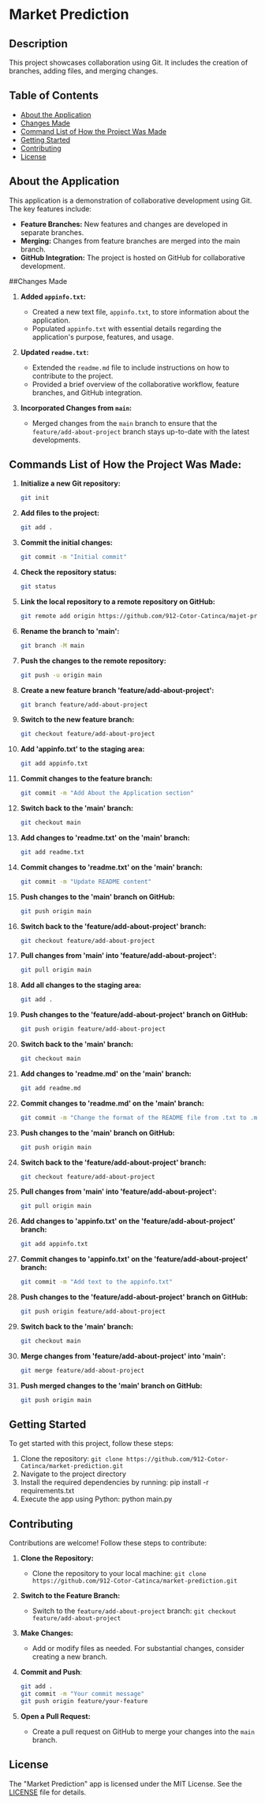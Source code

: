 
# Market Prediction

## Description
This project showcases collaboration using Git. It includes the creation of branches, adding files, and merging changes.

## Table of Contents
- [About the Application](#about-the-application)
- [Changes Made](#changes-made)
- [Command List of How the Project Was Made](#commands-list-of-how-the-project-was-made)
- [Getting Started](#getting-started)
- [Contributing](#contributing)
- [License](#license)

## About the Application

This application is a demonstration of collaborative development using Git. The key features include:

- **Feature Branches:** New features and changes are developed in separate branches.
- **Merging:** Changes from feature branches are merged into the main branch.
- **GitHub Integration:** The project is hosted on GitHub for collaborative development.


##Changes Made

1. **Added `appinfo.txt`:**
   - Created a new text file, `appinfo.txt`, to store information about the application.
   - Populated `appinfo.txt` with essential details regarding the application's purpose, features, and usage.

2. **Updated `readme.txt`:**
   - Extended the `readme.md` file to include instructions on how to contribute to the project.
   - Provided a brief overview of the collaborative workflow, feature branches, and GitHub integration.

3. **Incorporated Changes from `main`:**
   - Merged changes from the `main` branch to ensure that the `feature/add-about-project` branch stays up-to-date with the latest developments.

## Commands List of How the Project Was Made:
1. **Initialize a new Git repository:**
   ```bash
   git init
2. **Add files to the project:** 
   ```bash
   git add .
3. **Commit the initial changes:** 
   ```bash
   git commit -m "Initial commit"
4. **Check the repository status:** 
   ```bash
   git status
5. **Link the local repository to a remote repository on GitHub:** 
   ```bash
   git remote add origin https://github.com/912-Cotor-Catinca/majet-prediction.git
6. **Rename the branch to 'main':** 
   ```bash
   git branch -M main
7. **Push the changes to the remote repository:** 
   ```bash
   git push -u origin main
8. **Create a new feature branch 'feature/add-about-project':** 
   ```bash
   git branch feature/add-about-project
9. **Switch to the new feature branch:** 
   ```bash
   git checkout feature/add-about-project
10. **Add 'appinfo.txt' to the staging area:** 
    ```bash
    git add appinfo.txt
11. **Commit changes to the feature branch:** 
    ```bash
    git commit -m "Add About the Application section"
12. **Switch back to the 'main' branch:** 
    ```bash
    git checkout main
13. **Add changes to 'readme.txt' on the 'main' branch:**
    ```bash
    git add readme.txt
14. **Commit changes to 'readme.txt' on the 'main' branch:** 
    ```bash
    git commit -m "Update README content"
15. **Push changes to the 'main' branch on GitHub:** 
    ```bash
    git push origin main
16. **Switch back to the 'feature/add-about-project' branch:** 
    ```bash
    git checkout feature/add-about-project
17. **Pull changes from 'main' into 'feature/add-about-project':** 
    ```bash
    git pull origin main
18. **Add all changes to the staging area:** 
    ```bash
    git add .
19. **Push changes to the 'feature/add-about-project' branch on GitHub:** 
    ```bash
    git push origin feature/add-about-project
20. **Switch back to the 'main' branch:** 
    ```bash
    git checkout main
21. **Add changes to 'readme.md' on the 'main' branch:** 
    ```bash
    git add readme.md
22. **Commit changes to 'readme.md' on the 'main' branch:** 
    ```bash
    git commit -m "Change the format of the README file from .txt to .md"
23. **Push changes to the 'main' branch on GitHub:** 
    ```bash
    git push origin main
24. **Switch back to the 'feature/add-about-project' branch:** 
    ```bash
    git checkout feature/add-about-project
25. **Pull changes from 'main' into 'feature/add-about-project':** 
    ```bash
    git pull origin main
26. **Add changes to 'appinfo.txt' on the 'feature/add-about-project' branch:** 
    ```bash
    git add appinfo.txt
27. **Commit changes to 'appinfo.txt' on the 'feature/add-about-project' branch:** 
    ```bash
    git commit -m "Add text to the appinfo.txt"
28. **Push changes to the 'feature/add-about-project' branch on GitHub:** 
    ```bash
    git push origin feature/add-about-project
29. **Switch back to the 'main' branch:** 
    ```bash
    git checkout main
30. **Merge changes from 'feature/add-about-project' into 'main':** 
    ```bash
    git merge feature/add-about-project
31. **Push merged changes to the 'main' branch on GitHub:** 
    ```bash
    git push origin main

## Getting Started

To get started with this project, follow these steps:

1. Clone the repository: `git clone https://github.com/912-Cotor-Catinca/market-prediction.git`
2. Navigate to the project directory
3. Install the required dependencies by running: pip install -r requirements.txt
4. Execute the app using Python: python main.py

## Contributing

Contributions are welcome! Follow these steps to contribute:

1. **Clone the Repository:**
   - Clone the repository to your local machine: `git clone https://github.com/912-Cotor-Catinca/market-prediction.git`

2. **Switch to the Feature Branch:**
   - Switch to the `feature/add-about-project` branch: `git checkout feature/add-about-project`

3. **Make Changes:**
   - Add or modify files as needed. For substantial changes, consider creating a new branch.

4. **Commit and Push**:
   ```bash
   git add .
   git commit -m "Your commit message"
   git push origin feature/your-feature
   
5. **Open a Pull Request:**
   - Create a pull request on GitHub to merge your changes into the `main` branch.


## License
The "Market Prediction" app is licensed under the MIT License. See the [LICENSE](link-to-license-file) file for details.
